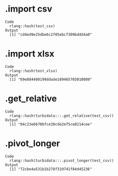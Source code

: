 # .import csv

    Code
      rlang::hash(test_csv)
    Output
      [1] "cd4ed9e25dbe6c2f05ebcf309bddd4a0"

# .import xlsx

    Code
      rlang::hash(test_xlsx)
    Output
      [1] "69e884480199ddade189465703010089"

# .get_relative

    Code
      rlang::hash(turbidata:::.get_relative(test_csv))
    Output
      [1] "04c23e6670bfce38cde2ef5ce8214cee"

# .pivot_longer

    Code
      rlang::hash(turbidata:::.pivot_longer(test_csv))
    Output
      [1] "72cbe4a531b1b278f319741f84d45236"


